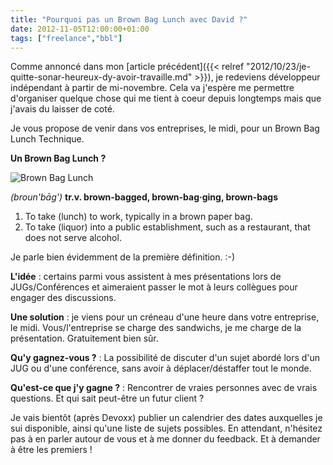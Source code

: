 ```yaml
---
title: "Pourquoi pas un Brown Bag Lunch avec David ?"
date: 2012-11-05T12:00:00+01:00
tags: ["freelance","bbl"]
---
```


Comme annoncé dans mon [article précédent]({{< relref "2012/10/23/je-quitte-sonar-heureux-dy-avoir-travaille.md" >}}), je redeviens développeur indépendant à partir de mi-novembre. Cela va j'espère me permettre d'organiser quelque chose qui me tient à coeur depuis longtemps mais que j'avais du laisser de coté.

Je vous propose de venir dans vos entreprises, le midi, pour un Brown Bag Lunch Technique.

<strong>Un Brown Bag Lunch ?</strong>

![Brown Bag Lunch](/images/brownBag.jpg#center)

<em>(broun'bāg')</em>
<strong>tr.v. brown-bagged, brown-bag·ging, brown-bags</strong>
1. To take (lunch) to work, typically in a brown paper bag.
2. To take (liquor) into a public establishment, such as a restaurant, that does not serve alcohol.

Je parle bien évidemment de la première définition. :-)

<strong>L'idée</strong> : certains parmi vous assistent à mes présentations lors de JUGs/Conférences et aimeraient passer le mot à leurs collègues pour engager des discussions.

<strong>Une solution</strong> : je viens pour un créneau d'une heure dans votre entreprise, le midi. Vous/l'entreprise se charge des sandwichs, je me charge de la présentation. Gratuitement bien sûr.

<strong>Qu'y gagnez-vous ?</strong> : La possibilité de discuter d'un sujet abordé lors d'un JUG ou d'une conférence, sans avoir à déplacer/déstaffer tout le monde.

<strong>Qu'est-ce que j'y gagne ?</strong> : Rencontrer de vraies personnes avec de vrais questions. Et qui sait peut-être un futur client ?

Je vais bientôt (après Devoxx) publier un calendrier des dates auxquelles je sui disponible, ainsi qu'une liste de sujets possibles. En attendant, n'hésitez pas à en parler autour de vous et à me donner du feedback. Et à demander à être les premiers !
